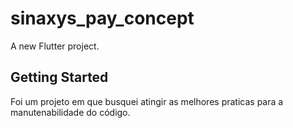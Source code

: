 # sinaxys_pay_concept

A new Flutter project.

## Getting Started
Foi um projeto em que busquei atingir as melhores praticas para a manutenabilidade do código.
